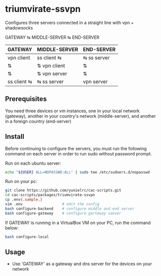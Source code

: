 # triumvirate-ssvpn

Configures three servers connected in a straight line with vpn + shadowsocks

GATEWAY ⇆ MIDDLE-SERVER ⇆ END-SERVER

GATEWAY       | MIDDLE-SERVER   | END-SERVER
--------------|-----------------|---------
|vpn client   |   ss client  ⇆ | ⇆  ss server
|     ⇅      |   ⇅ vpn client  |    ⇅
|     ⇅      |   ⇅ vpn server  |    ⇅
|ss client ⇆  | ⇆ ss server    | vpn server

## Prerequisites

You need three devices or vm instances, one in your local network (gateway),
another in your country's network (middle-server), and another in a foreign country (end-server)

## Install

Before continuing to configure the servers, you must run the following command on each
server in order to run sudo without password prompt.

Run on each ubuntu server:

```sh
echo "${USER} ALL=NOPASSWD:ALL" | sudo tee /etc/sudoers.d/nopasswd
```

Run on your pc:

```sh
git clone https://github.com/yunielrc/cac-scripts.git
cd cac-scripts/packages/triumvirate-ssvpn
cp .env{.sample,}
vim .env                  # edit the config
bash configure-backend    # configure middle and end server
bash configure-gateway    # configure garteway saever
```

If GATEWAY is running in a VirtualBox VM on your PC, run the command below:

```sh
bash configure-local
```


## Usage

- Use 'GATEWAY' as a gateway and dns server for the devices on your network

